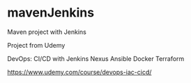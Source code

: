 # mavenJenkins
Maven project with Jenkins

Project from Udemy

DevOps: CI/CD with Jenkins Nexus Ansible Docker Terraform

https://www.udemy.com/course/devops-iac-cicd/
